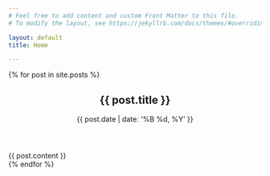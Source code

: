 ```yaml
---
# Feel free to add content and custom Front Matter to this file.
# To modify the layout, see https://jekyllrb.com/docs/themes/#overriding-theme-defaults

layout: default
title: Home

---
```





<div class="listing">
    {% for post in site.posts %}
    <article> 
        <header class="entry-header">
            <h2 class="entry-title">
            <!-- a href="{{ post.url | prepend: site.baseurl }}">{{ post.title }}</a -->
            {{ post.title }}
            </h2>
            <time class="published" datetime="{{ post.date }}" pubdate="">
            <!-- a href="{{ post.url | prepend: site.baseurl }}">{{ post.date | date: '%B %d, %Y' }}</a -->
            {{ post.date | date: '%B %d, %Y' }}
            </time>
        </header>
        <div class="entry-content">
            {{ post.content }}
        </div>
    </article>
    {% endfor %}
</div>